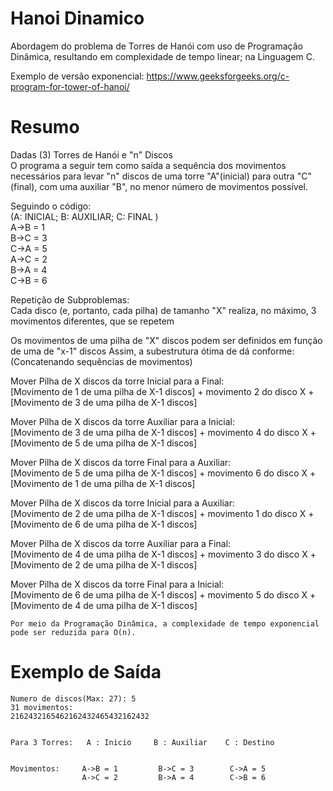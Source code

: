 # Hanoi Dinamico  
  
Abordagem do problema de Torres de Hanói com uso de Programação Dinâmica,
resultando em complexidade de tempo linear; na Linguagem C.
 
Exemplo de versão exponencial: https://www.geeksforgeeks.org/c-program-for-tower-of-hanoi/  
    
# Resumo  

Dadas (3) Torres de Hanói e "n" Discos  
O programa a seguir tem como saída a sequência dos movimentos necessários para levar "n" discos 
de uma torre "A"(inicial) para outra "C"(final), com uma auxiliar "B", no menor número de movimentos possível.    
  
Seguindo o código:  
(A: INICIAL; B: AUXILIAR; C: FINAL )    
A->B = 1    
B->C = 3                        
C->A = 5  
A->C = 2         
B->A = 4          
C->B = 6    
  
Repetição de Subproblemas:  
Cada disco (e, portanto, cada pilha) de tamanho "X" realiza, no máximo, 3 movimentos diferentes, que se repetem  
  
Os movimentos de uma pilha de "X" discos podem ser definidos em função de uma de "x-1" discos
Assim, a subestrutura ótima de dá conforme:  
(Concatenando sequências de movimentos)  
  
Mover Pilha de X discos da torre Inicial para a Final:  
[Movimento de 1 de uma pilha de X-1 discos] + movimento 2 do disco X + [Movimento de 3 de uma pilha de X-1 discos]  
  
Mover Pilha de X discos da torre Auxiliar para a Inicial:  
[Movimento de 3 de uma pilha de X-1 discos] + movimento 4 do disco X + [Movimento de 5 de uma pilha de X-1 discos]  
  
Mover Pilha de X discos da torre Final para a Auxiliar:  
[Movimento de 5 de uma pilha de X-1 discos] + movimento 6 do disco X + [Movimento de 1 de uma pilha de X-1 discos]  
  
Mover Pilha de X discos da torre Inicial para a Auxiliar:  
[Movimento de 2 de uma pilha de X-1 discos] + movimento 1 do disco X + [Movimento de 6 de uma pilha de X-1 discos]  
  
Mover Pilha de X discos da torre Auxiliar para a Final:  
[Movimento de 4 de uma pilha de X-1 discos] + movimento 3 do disco X + [Movimento de 2 de uma pilha de X-1 discos]  
  
Mover Pilha de X discos da torre Final para a Inicial:  
[Movimento de 6 de uma pilha de X-1 discos] + movimento 5 do disco X + [Movimento de 4 de uma pilha de X-1 discos]  
   
  
    Por meio da Programação Dinâmica, a complexidade de tempo exponencial pode ser reduzida para O(n).
  
# Exemplo de Saída  
```  
Numero de discos(Max: 27): 5  
31 movimentos:  
2162432165462162432465432162432  
  
  
Para 3 Torres:   A : Inicio     B : Auxiliar    C : Destino  
  
  
Movimentos:     A->B = 1         B->C = 3        C->A = 5  
                A->C = 2         B->A = 4        C->B = 6  
```  
  
